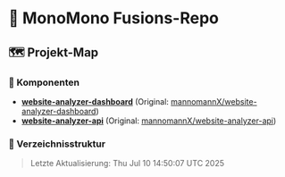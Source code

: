 # 🤖 MonoMono Fusions-Repo

## 🗺️ Projekt-Map
### 🧩 Komponenten
- **[website-analyzer-dashboard](./website-analyzer-dashboard)** (Original: [mannomannX/website-analyzer-dashboard](https://github.com/mannomannX/website-analyzer-dashboard))
- **[website-analyzer-api](./website-analyzer-api)** (Original: [mannomannX/website-analyzer-api](https://github.com/mannomannX/website-analyzer-api))

### 🌳 Verzeichnisstruktur


> Letzte Aktualisierung: Thu Jul 10 14:50:07 UTC 2025
